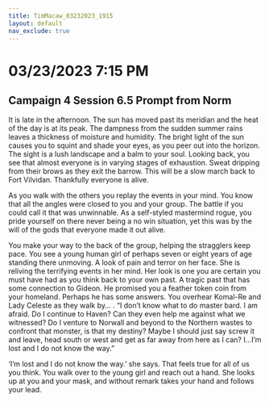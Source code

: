 ```yaml
---
title: TimMacaw_03232023_1915
layout: default
nav_exclude: true
---
```


# 03/23/2023 7:15 PM
## Campaign 4 Session 6.5 Prompt from Norm

It is late in the afternoon.  The sun has moved past its meridian and the heat of the day is at its peak.  The dampness from the sudden summer rains leaves a thickness of moisture and humidity.  The bright light of the sun causes you to squint and shade your eyes, as you peer out into the horizon. The sight is a lush landscape and a balm to your soul.  Looking back, you see that almost everyone is in varying stages of exhaustion.  Sweat dripping from their brows as they exit the barrow.  This will be a slow march back to Fort Vilvidan.  Thankfully everyone is alive.

As you walk with the others you replay the events in your mind.  You know that all the angles were closed to you and your group. The battle if you could call it that was unwinnable.  As a self-styled mastermind rogue, you pride yourself on there never being a no win situation, yet this was by the will of the gods that everyone made it out alive.

You make your way to the back of the group, helping the stragglers keep pace.  You see a young human girl of perhaps seven or eight years of age standing there unmoving.  A look of pain and terror on her face.  She is reliving the terrifying events in her mind.  Her look is one you are certain you must have had as you think back to your own past.  A tragic past that has some connection to Gideon.  He promised you a feather token coin from your homeland.  Perhaps he has some answers.  You overhear Komal-Re and Lady Celeste as they walk by…
.
“I don’t know what to do master bard.  I am afraid.  Do I continue to Haven? Can they even help me against what we witnessed?  Do I venture to Norwall and beyond to the Northern wastes to confront that monster, is that my destiny?  Maybe I should just say screw it and leave, head south or west and get as far away from here as I can?  I…I’m lost and I do not know the way.”

‘I’m lost and I do not know the way.’ she says.  That feels true for all of us you think.  You walk over to the young girl and reach out a hand.  She looks up at you and your mask, and without remark takes your hand and follows your lead.
